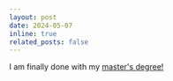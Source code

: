 ```yaml
---
layout: post
date: 2024-05-07
inline: true
related_posts: false
---
```

I am finally done with my <a href="https://omscs.gatech.edu/" rel="noopener" target="_blank">master's degree!</a>
